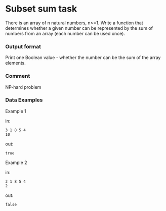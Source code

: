 <!-- ENGLISH -->
# Subset sum task

There is an array of n natural numbers, n>=1. Write a function that determines whether a given number can be represented by the sum of numbers from an array (each number can be used once).

### Output format

Print one Boolean value - whether the number can be the sum of the array elements.

### Comment

NP-hard problem

### Data Examples

Example 1

in:
```
3 1 8 5 4
10
```
out:
```
true
```

Example 2

in:
```
3 1 8 5 4
2
```
out:
```
false
```